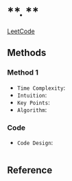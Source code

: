 # **. **

[LeetCode ]()


## Methods

### Method 1
* `Time Complexity`: 
* `Intuition`:
* `Key Points`: 
* `Algorithm`: 


### Code
* `Code Design`: 
```java


```


## Reference